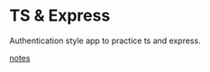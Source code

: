 # TS & Express

Authentication style app to practice ts and express. 

[notes](https://github.com/hungrypc/typescript-express/blob/master/notes.md)